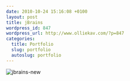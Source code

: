 ```yaml
--- 
date: 2010-10-24 15:16:08 +0100
layout: post
title: jBrains
wordpress_id: 847
wordpress_url: http://www.olliekav.com/?p=847
categories: 
  title: Portfolio
  slug: portfolio
  autoslug: portfolio
---
```

![](http://www.olliekav.com/wp-content/uploads/jbrains-new.jpg "jbrains-new")
